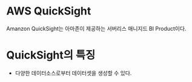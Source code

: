 # AWS QuickSight

Amanzon QuickSight는 아마존이 제공하는 서버리스 매니지드 BI Product이다. 



# QuickSight의 특징

- 다양한 데이터소스로부터 데이터셋을 생성할 수 있다.